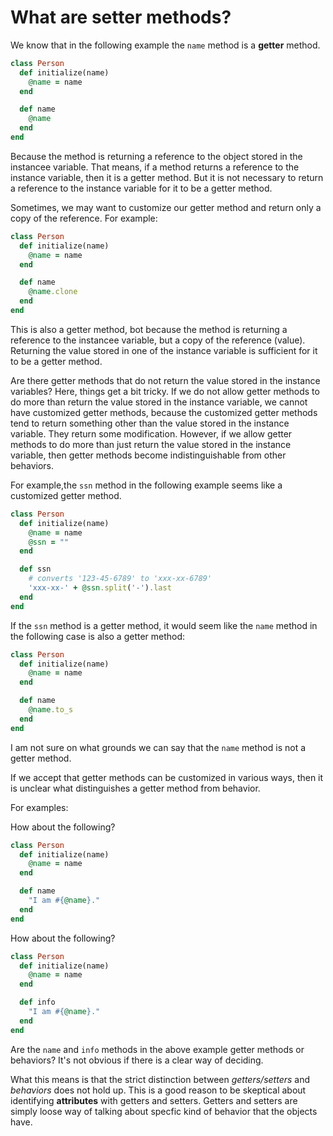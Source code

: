 # What are setter methods?

We know that in the following example the `name` method is a __getter__ method.

```ruby
class Person
  def initialize(name)
    @name = name
  end

  def name
    @name
  end
end
```

Because the method is returning a reference to the object stored in the instancee variable. That means, if a method returns a reference to the instance variable, then it is a getter method. But it  is not necessary to return a reference to the instance variable for it to be a getter method.

Sometimes, we may want to customize our getter method and return only a copy of the reference. For example:

```ruby
class Person
  def initialize(name)
    @name = name
  end

  def name
    @name.clone
  end
end
```
This is also a getter method, bot because the method is returning a reference to the instancee variable, but a copy of the reference (value). Returning the value stored in one of the instance variable is sufficient for it to be a getter method.

Are there getter methods that do not return the value stored in the instance variables? Here, things get a bit tricky. If we do not allow getter methods to do more than return the value stored in the instance variable, we cannot have customized getter methods, because the customized getter methods tend to return something other than the value stored in the instance variable. They return some modification. However, if we allow getter methods to do more than just return the  value stored in the instance variable, then getter methods become indistinguishable from other behaviors.

For example,the `ssn` method in the following example seems like a customized getter method.

```ruby
class Person
  def initialize(name)
    @name = name
    @ssn = ""
  end

  def ssn
    # converts '123-45-6789' to 'xxx-xx-6789'
    'xxx-xx-' + @ssn.split('-').last
  end
end
```

If the `ssn` method is a getter method, it would seem like the `name` method in the following case is also a getter method:

```ruby
class Person
  def initialize(name)
    @name = name
  end

  def name
    @name.to_s
  end
end
```

I am not sure on what grounds we can say that the `name` method is not a getter method.

If we accept that getter methods can be customized in various ways, then it is unclear what distinguishes a getter method from behavior.

For examples:

How about the following?
```ruby
class Person
  def initialize(name)
    @name = name
  end

  def name
    "I am #{@name}."
  end
end
```

How about the following?
```ruby
class Person
  def initialize(name)
    @name = name
  end

  def info
    "I am #{@name}."
  end
end
```

Are the `name` and `info` methods in the above example getter methods or behaviors? It's not obvious if there is a clear way of deciding.

What this means is that the strict distinction between *getters/setters* and *behaviors* does not hold up. This is a good reason to be skeptical about identifying **attributes** with getters and setters. Getters and setters are simply loose way of talking about specfic kind of behavior that the objects have.